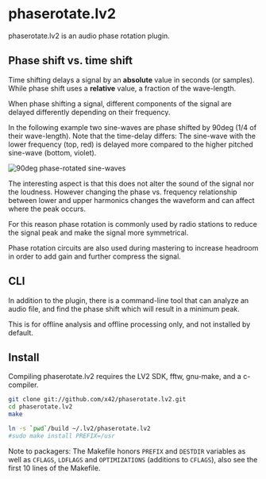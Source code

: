 phaserotate.lv2
===============

phaserotate.lv2 is an audio phase rotation plugin.

Phase shift vs. time shift
--------------------------

Time shifting delays a signal by an **absolute** value in seconds (or samples).
While phase shift uses a **relative** value, a fraction of the wave-length.

When phase shifting a signal, different components of the signal are delayed
differently depending on their frequency.

In the following example two sine-waves are phase shifted by 90deg (1/4 of their
wave-length). Note that the time-delay differs: The sine-wave with the lower
frequency (top, red) is delayed more compared to the higher pitched
sine-wave (bottom, violet).

![](https://github.com/x42/phaserotate.lv2/blob/master/img/phase-rotated-sines-90deg.png "90deg phase-rotated sine-waves")

The interesting aspect is that this does not alter the sound of the signal nor
the loudness. However changing the phase vs. frequency relationship between lower
and upper harmonics changes the waveform and can affect where the peak occurs.

For this reason phase rotation is commonly used by radio stations to reduce
the signal peak and make the signal more symmetrical.

Phase rotation circuits are also used during mastering to increase headroom
in order to add gain and further compress the signal.

CLI
---

In addition to the plugin, there is a command-line tool that can analyze an
audio file, and find the phase shift which will result in a minimum peak.

This is for offline analysis and offline processing only, and not installed
by default.

Install
-------

Compiling phaserotate.lv2 requires the LV2 SDK, fftw, gnu-make, and a c-compiler.

```bash
git clone git://github.com/x42/phaserotate.lv2.git
cd phaserotate.lv2
make

ln -s `pwd`/build ~/.lv2/phaserotate.lv2
#sudo make install PREFIX=/usr
```

Note to packagers: The Makefile honors `PREFIX` and `DESTDIR` variables as well
as `CFLAGS`, `LDFLAGS` and `OPTIMIZATIONS` (additions to `CFLAGS`), also
see the first 10 lines of the Makefile.
